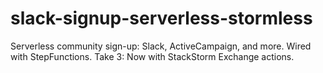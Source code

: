 # slack-signup-serverless-stormless
Serverless community sign-up: Slack, ActiveCampaign, and more. Wired with StepFunctions. Take 3: Now with StackStorm Exchange actions.
